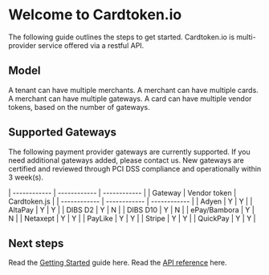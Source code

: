 # Welcome to Cardtoken.io
The following guide outlines the steps to get started. Cardtoken.io is multi-provider service offered via a restful API.

## Model
A tenant can have multiple merchants. A merchant can have multiple cards. A merchant can have multiple gateways. A card can have multiple vendor tokens, based on the number of gateways.

## Supported Gateways

The following payment provider gateways are currently supported. If you need additional gateways added, please contact us. New gateways are certified and reviewed through PCI DSS compliance and operationally within 3 week(s).

| ------------ | ------------ | ------------ |
| Gateway      | Vendor token | Cardtoken.js |
| ------------ | ------------ | ------------ |
| Adyen        | Y | Y |
| AltaPay      | Y | Y |
| DIBS D2      | Y | N |
| DIBS D10     | Y | N |
| ePay/Bambora | Y | N |
| Netaxept     | Y | Y |
| PayLike      | Y | Y |
| Stripe       | Y | Y |
| QuickPay     | Y | Y |

## Next steps
Read the [Getting Started](docs/getting-started.md) guide here.
Read the [API reference](api/) here.
